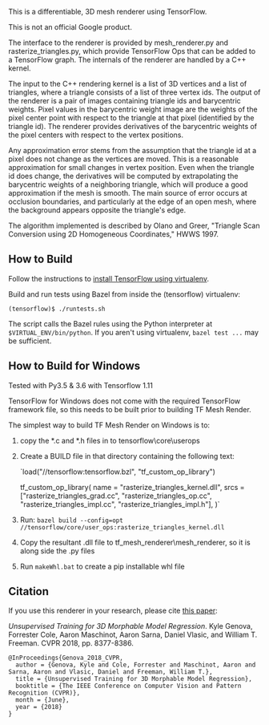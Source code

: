 This is a differentiable, 3D mesh renderer using TensorFlow.

This is not an official Google product.

The interface to the renderer is provided by mesh_renderer.py and
rasterize_triangles.py, which provide TensorFlow Ops that can be added to a
TensorFlow graph. The internals of the renderer are handled by a C++ kernel.

The input to the C++ rendering kernel is a list of 3D vertices and a list of
triangles, where a triangle consists of a list of three vertex ids. The
output of the renderer is a pair of images containing triangle ids and
barycentric weights. Pixel values in the barycentric weight image are the
weights of the pixel center point with respect to the triangle at that pixel
(identified by the triangle id). The renderer provides derivatives of the
barycentric weights of the pixel centers with respect to the vertex
positions.

Any approximation error stems from the assumption that the triangle id at a
pixel does not change as the vertices are moved. This is a reasonable
approximation for small changes in vertex position. Even when the triangle id
does change, the derivatives will be computed by extrapolating the barycentric
weights of a neighboring triangle, which will produce a good approximation if
the mesh is smooth. The main source of error occurs at occlusion boundaries, and
particularly at the edge of an open mesh, where the background appears opposite
the triangle's edge.

The algorithm implemented is described by Olano and Greer, "Triangle Scan
Conversion using 2D Homogeneous Coordinates," HWWS 1997.

How to Build
------------

Follow the instructions to [install TensorFlow using virtualenv](https://www.tensorflow.org/install/install_linux#installing_with_virtualenv).

Build and run tests using Bazel from inside the (tensorflow) virtualenv:

`(tensorflow)$ ./runtests.sh`

The script calls the Bazel rules using the Python interpreter at
`$VIRTUAL_ENV/bin/python`. If you aren't using virtualenv, `bazel test ...` may
be sufficient.

How to Build for Windows
------------
Tested with Py3.5 & 3.6 with Tensorflow 1.11

TensorFlow for Windows does not come with the required TensorFlow framework file, so this needs to be built prior to building TF Mesh Render.

The simplest way to build TF Mesh Render on Windows is to:
  1. copy the *.c and *.h files in to tensorflow\core\userops
  2. Create a BUILD file in that directory containing the following text:
      
      `load("//tensorflow:tensorflow.bzl", "tf_custom_op_library")
 
      tf_custom_op_library(
        name = "rasterize_triangles_kernel.dll",
        srcs = ["rasterize_triangles_grad.cc",
            "rasterize_triangles_op.cc",
            "rasterize_triangles_impl.cc",
            "rasterize_triangles_impl.h"],
      )`

  3. Run: `bazel build --config=opt //tensorflow/core/user_ops:rasterize_triangles_kernel.dll`
  4. Copy the resultant .dll file to tf_mesh_renderer\mesh_renderer, so it is along side the .py files
  5. Run `makeWhl.bat` to create a pip installable whl file

Citation
--------

If you use this renderer in your research, please cite [this paper](http://openaccess.thecvf.com/content_cvpr_2018/html/Genova_Unsupervised_Training_for_CVPR_2018_paper.html "CVF Version"):

*Unsupervised Training for 3D Morphable Model Regression*. Kyle Genova, Forrester Cole, Aaron Maschinot, Aaron Sarna, Daniel Vlasic, and William T. Freeman. CVPR 2018, pp. 8377-8386.

```
@InProceedings{Genova_2018_CVPR,
  author = {Genova, Kyle and Cole, Forrester and Maschinot, Aaron and Sarna, Aaron and Vlasic, Daniel and Freeman, William T.},
  title = {Unsupervised Training for 3D Morphable Model Regression},
  booktitle = {The IEEE Conference on Computer Vision and Pattern Recognition (CVPR)},
  month = {June},
  year = {2018}
}
```
